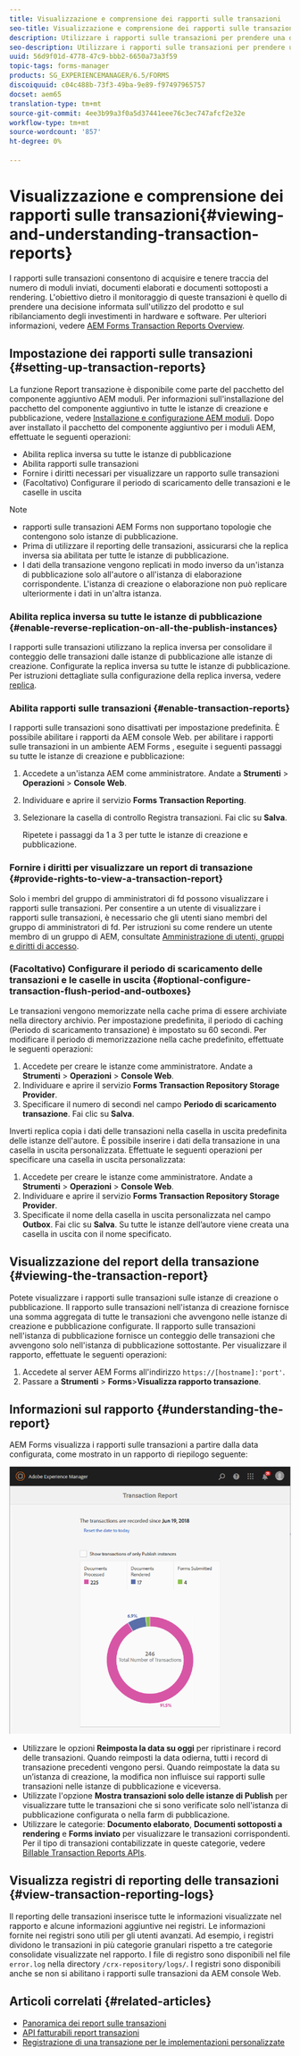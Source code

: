 ```yaml
---
title: Visualizzazione e comprensione dei rapporti sulle transazioni
seo-title: Visualizzazione e comprensione dei rapporti sulle transazioni
description: Utilizzare i rapporti sulle transazioni per prendere una decisione informata sull'utilizzo del prodotto e sul ribilanciamento degli investimenti in hardware e software.
seo-description: Utilizzare i rapporti sulle transazioni per prendere una decisione informata sull'utilizzo del prodotto e sul ribilanciamento degli investimenti in hardware e software.
uuid: 56d9f01d-4778-47c9-bbb2-6650a73a3f59
topic-tags: forms-manager
products: SG_EXPERIENCEMANAGER/6.5/FORMS
discoiquuid: c04c488b-73f3-49ba-9e89-f97497965757
docset: aem65
translation-type: tm+mt
source-git-commit: 4ee3b99a3f0a5d37441eee76c3ec747afcf2e32e
workflow-type: tm+mt
source-wordcount: '857'
ht-degree: 0%

---
```



# Visualizzazione e comprensione dei rapporti sulle transazioni{#viewing-and-understanding-transaction-reports}

I rapporti sulle transazioni consentono di acquisire e tenere traccia del numero di moduli inviati, documenti elaborati e documenti sottoposti a rendering. L&#39;obiettivo dietro il monitoraggio di queste transazioni è quello di prendere una decisione informata sull&#39;utilizzo del prodotto e sul ribilanciamento degli investimenti in hardware e software. Per ulteriori informazioni, vedere [ AEM Forms Transaction Reports Overview](../../forms/using/transaction-reports-overview.md).

## Impostazione dei rapporti sulle transazioni {#setting-up-transaction-reports}

La funzione Report transazione è disponibile come parte del pacchetto del componente aggiuntivo AEM moduli. Per informazioni sull&#39;installazione del pacchetto del componente aggiuntivo in tutte le istanze di creazione e pubblicazione, vedere [Installazione e configurazione AEM moduli](/help/forms/using/installing-configuring-aem-forms-osgi.md). Dopo aver installato il pacchetto del componente aggiuntivo per i moduli AEM, effettuate le seguenti operazioni:

* Abilita replica inversa su tutte le istanze di pubblicazione
* Abilita rapporti sulle transazioni
* Fornire i diritti necessari per visualizzare un rapporto sulle transazioni
* (Facoltativo) Configurare il periodo di scaricamento delle transazioni e le caselle in uscita [](/help/forms/using/installing-configuring-aem-forms-osgi.md)

>[!NOTE]
>
>*  rapporti sulle transazioni AEM Forms non supportano topologie che contengono solo istanze di pubblicazione.
>* Prima di utilizzare il reporting delle transazioni, assicurarsi che la replica inversa sia abilitata per tutte le istanze di pubblicazione.
>* I dati della transazione vengono replicati in modo inverso da un&#39;istanza di pubblicazione solo all&#39;autore o all&#39;istanza di elaborazione corrispondente. L&#39;istanza di creazione o elaborazione non può replicare ulteriormente i dati in un&#39;altra istanza.

>



### Abilita replica inversa su tutte le istanze di pubblicazione {#enable-reverse-replication-on-all-the-publish-instances}

I rapporti sulle transazioni utilizzano la replica inversa per consolidare il conteggio delle transazioni dalle istanze di pubblicazione alle istanze di creazione. Configurate la replica inversa su tutte le istanze di pubblicazione. Per istruzioni dettagliate sulla configurazione della replica inversa, vedere [replica](/help/sites-deploying/replication.md).

### Abilita rapporti sulle transazioni {#enable-transaction-reports}

I rapporti sulle transazioni sono disattivati per impostazione predefinita. È possibile abilitare i rapporti da AEM console Web. per abilitare i rapporti sulle transazioni in un ambiente AEM Forms , eseguite i seguenti passaggi su tutte le istanze di creazione e pubblicazione:

1. Accedete a un&#39;istanza AEM come amministratore. Andate a **Strumenti** > **Operazioni** > **Console Web**.
1. Individuare e aprire il servizio **Forms Transaction Reporting**.
1. Selezionare la casella di controllo Registra transazioni. Fai clic su **Salva**.

   Ripetete i passaggi da 1 a 3 per tutte le istanze di creazione e pubblicazione.

### Fornire i diritti per visualizzare un report di transazione {#provide-rights-to-view-a-transaction-report}

Solo i membri del gruppo di amministratori di fd possono visualizzare i rapporti sulle transazioni. Per consentire a un utente di visualizzare i rapporti sulle transazioni, è necessario che gli utenti siano membri del gruppo di amministratori di fd. Per istruzioni su come rendere un utente membro di un gruppo di AEM, consultate [Amministrazione di utenti, gruppi e diritti di accesso](/help/sites-administering/user-group-ac-admin.md).

### (Facoltativo) Configurare il periodo di scaricamento delle transazioni e le caselle in uscita {#optional-configure-transaction-flush-period-and-outboxes}

Le transazioni vengono memorizzate nella cache prima di essere archiviate nella directory archivio. Per impostazione predefinita, il periodo di caching (Periodo di scaricamento transazione) è impostato su 60 secondi. Per modificare il periodo di memorizzazione nella cache predefinito, effettuate le seguenti operazioni:

1. Accedete per creare le istanze come amministratore. Andate a **Strumenti** > **Operazioni** > **Console Web**.
1. Individuare e aprire il servizio **Forms Transaction Repository Storage Provider**.
1. Specificare il numero di secondi nel campo **Periodo di scaricamento transazione**. Fai clic su **Salva**.

Inverti replica copia i dati delle transazioni nella casella in uscita predefinita delle istanze dell&#39;autore. È possibile inserire i dati della transazione in una casella in uscita personalizzata. Effettuate le seguenti operazioni per specificare una casella in uscita personalizzata:

1. Accedete per creare le istanze come amministratore. Andate a **Strumenti** > **Operazioni** > **Console Web**.
1. Individuare e aprire il servizio **Forms Transaction Repository Storage Provider**.
1. Specificate il nome della casella in uscita personalizzata nel campo **Outbox**. Fai clic su **Salva**. Su tutte le istanze dell’autore viene creata una casella in uscita con il nome specificato.

## Visualizzazione del report della transazione {#viewing-the-transaction-report}

Potete visualizzare i rapporti sulle transazioni sulle istanze di creazione o pubblicazione. Il rapporto sulle transazioni nell&#39;istanza di creazione fornisce una somma aggregata di tutte le transazioni che avvengono nelle istanze di creazione e pubblicazione configurate. Il rapporto sulle transazioni nell&#39;istanza di pubblicazione fornisce un conteggio delle transazioni che avvengono solo nell&#39;istanza di pubblicazione sottostante. Per visualizzare il rapporto, effettuate le seguenti operazioni:

1. Accedete al server AEM Forms  all&#39;indirizzo `https://[hostname]:'port'`.
1. Passare a **Strumenti** > **Forms**>**Visualizza rapporto transazione**.

## Informazioni sul rapporto {#understanding-the-report}

 AEM Forms visualizza i rapporti sulle transazioni a partire dalla data configurata, come mostrato in un rapporto di riepilogo seguente:

![sample-transaction-report-author](assets/sample-transaction-report-author.png)

* Utilizzare le opzioni **Reimposta la data su oggi** per ripristinare i record delle transazioni. Quando reimposti la data odierna, tutti i record di transazione precedenti vengono persi. Quando reimpostate la data su un’istanza di creazione, la modifica non influisce sui rapporti sulle transazioni nelle istanze di pubblicazione e viceversa.
* Utilizzate l&#39;opzione **Mostra transazioni solo delle istanze di Publish** per visualizzare tutte le transazioni che si sono verificate solo nell&#39;istanza di pubblicazione configurata o nella farm di pubblicazione.
* Utilizzare le categorie: **Documento elaborato**, **Documenti sottoposti a rendering** e **Forms inviato** per visualizzare le transazioni corrispondenti. Per il tipo di transazioni contabilizzate in queste categorie, vedere [Billable Transaction Reports APIs](../../forms/using/transaction-reports-billable-apis.md).

## Visualizza registri di reporting delle transazioni {#view-transaction-reporting-logs}

Il reporting delle transazioni inserisce tutte le informazioni visualizzate nel rapporto e alcune informazioni aggiuntive nei registri. Le informazioni fornite nei registri sono utili per gli utenti avanzati. Ad esempio, i registri dividono le transazioni in più categorie granulari rispetto a tre categorie consolidate visualizzate nel rapporto. I file di registro sono disponibili nel file `error.log` nella directory `/crx-repository/logs/`. I registri sono disponibili anche se non si abilitano i rapporti sulle transazioni da AEM console Web.

## Articoli correlati {#related-articles}

* [Panoramica dei report sulle transazioni](../../forms/using/transaction-reports-overview.md)
* [API fatturabili report transazioni](../../forms/using/transaction-reports-billable-apis.md)
* [Registrazione di una transazione per le implementazioni personalizzate](/help/forms/using/record-transaction-custom-implementation.md)

